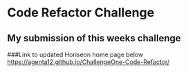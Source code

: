 # Code Refactor Challenge

## My submission of this weeks challenge

###Link to updated Horiseon home page below
https://agenta12.github.io/ChallengeOne-Code-Refactor/
